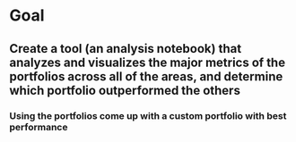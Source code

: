 # Goal
## Create a tool (an analysis notebook) that analyzes and visualizes the major metrics of the portfolios across all of the areas, and determine which portfolio outperformed the others

### Using the portfolios come up with a custom portfolio with best performance
